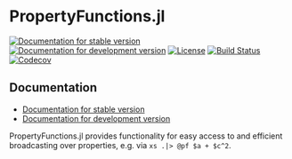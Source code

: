 # PropertyFunctions.jl

[![Documentation for stable version](https://img.shields.io/badge/docs-stable-blue.svg)](https://oschulz.github.io/PropertyFunctions.jl/stable)
[![Documentation for development version](https://img.shields.io/badge/docs-dev-blue.svg)](https://oschulz.github.io/PropertyFunctions.jl/dev)
[![License](http://img.shields.io/badge/license-MIT-brightgreen.svg?style=flat)](LICENSE.md)
[![Build Status](https://github.com/oschulz/PropertyFunctions.jl/workflows/CI/badge.svg?branch=main)](https://github.com/oschulz/PropertyFunctions.jl/actions?query=workflow%3ACI)
[![Codecov](https://codecov.io/gh/oschulz/PropertyFunctions.jl/branch/main/graph/badge.svg)](https://codecov.io/gh/oschulz/PropertyFunctions.jl)


## Documentation

* [Documentation for stable version](https://oschulz.github.io/PropertyFunctions.jl/stable)
* [Documentation for development version](https://oschulz.github.io/PropertyFunctions.jl/dev)


PropertyFunctions.jl provides functionality for easy access to and efficient
broadcasting over properties, e.g. via `xs .|> @pf $a + $c^2`.

